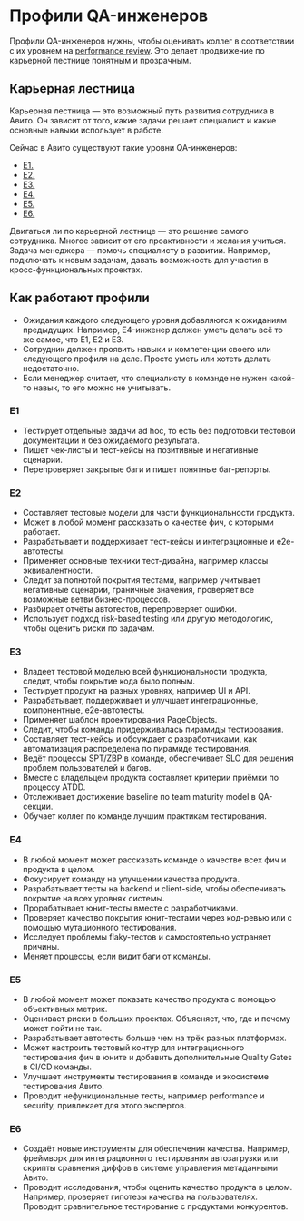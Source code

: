 # Профили QA-инженеров

Профили QA-инженеров нужны, чтобы оценивать коллег в соответствии с их уровнем на [performance review](https://github.com/avito-tech/playbook/blob/master/goal-setting.md#performance-review). Это делает продвижение по карьерной лестнице понятным и прозрачным. 

## Карьерная лестница
Карьерная лестница — это возможный путь развития сотрудника в Авито. Он зависит от того, какие задачи решает специалист и какие основные навыки использует в работе.

Сейчас в Авито существуют такие уровни QA-инженеров:

- [Е1.](https://github.com/avito-tech/playbook/blob/master/QA-profile.md#E1)
- [Е2.](https://github.com/avito-tech/playbook/blob/master/QA-profile.md#E2)
- [Е3.](https://github.com/avito-tech/playbook/blob/master/QA-profile.md#E3)
- [Е4.](https://github.com/avito-tech/playbook/blob/master/QA-profile.md#E4)
- [Е5.](https://github.com/avito-tech/playbook/blob/master/QA-profile.md#E5)
- [Е6.](https://github.com/avito-tech/playbook/blob/master/QA-profile.md#E6)

Двигаться ли по карьерной лестнице — это решение самого сотрудника. Многое зависит от его проактивности и желания учиться. Задача менеджера — помочь специалисту в развитии. Например, подключать к новым задачам, давать возможность для участия в кросс-функциональных проектах.

## Как работают профили
- Ожидания каждого следующего уровня добавляются к ожиданиям предыдущих. Например, E4-инженер должен уметь делать всё то же самое, что E1, E2 и E3.
- Сотрудник должен проявить навыки и компетенции своего или следующего профиля на деле. Просто уметь или хотеть делать недостаточно.
- Если менеджер считает, что специалисту в команде не нужен какой-то навык, то его можно не учитывать.

### Е1
- Тестирует отдельные задачи ad hoc, то есть без подготовки тестовой документации и без ожидаемого результата.
- Пишет чек-листы и тест-кейсы на позитивные и негативные сценарии.
- Перепроверяет закрытые баги и пишет понятные баг-репорты.

### Е2
- Составляет тестовые модели для части функциональности продукта.
- Может в любой момент рассказать о качестве фич, с которыми работает.
- Разрабатывает и поддерживает тест-кейсы и интеграционные и е2е-автотесты.
- Применяет основные техники тест-дизайна, например классы эквивалентности.
- Следит за полнотой покрытия тестами, например учитывает негативные сценарии, граничные значения, проверяет все возможные ветви бизнес-процессов.
- Разбирает отчёты автотестов, перепроверяет ошибки.
- Использует подход risk-based testing или другую методологию, чтобы оценить риски по задачам.

### Е3
- Владеет тестовой моделью всей функциональности продукта, следит, чтобы покрытие кода было полным.
- Тестирует продукт на разных уровнях, например UI и API.
- Разрабатывает, поддерживает и улучшает интеграционные, компонентные, е2е-автотесты.
- Применяет шаблон проектирования PageObjects.
- Следит, чтобы команда придерживалась пирамиды тестирования.
- Составляет тест-кейсы и обсуждает с разработчиками, как автоматизация распределена по пирамиде тестирования.
- Ведёт процессы SPT/ZBP в команде, обеспечивает SLO для решения проблем пользователей и багов.
- Вместе с владельцем продукта составляет критерии приёмки по процессу ATDD.
- Отслеживает достижение baseline по team maturity model в QA-секции.
- Обучает коллег по команде лучшим практикам тестирования.

### Е4
- В любой момент может рассказать команде о качестве всех фич и продукта в целом.
- Фокусирует команду на улучшении качества продукта.
- Разрабатывает тесты на backend и client-side, чтобы обеспечивать покрытие на всех уровнях системы.
- Прорабатывает юнит-тесты вместе с разработчиками.
- Проверяет качество покрытия юнит-тестами через код-ревью или с помощью мутационного тестирования.
- Исследует проблемы flaky-тестов и самостоятельно устраняет причины.
- Меняет процессы, если видит баги от команды.

### Е5
- В любой момент может показать качество продукта с помощью объективных метрик.
- Оценивает риски в больших проектах. Объясняет, что, где и почему может пойти не так.
- Разрабатывает автотесты больше чем на трёх разных платформах.
- Может настроить тестовый контур для интеграционного тестирования фич в юните и добавить дополнительные Quality Gates в CI/CD команды.
- Улучшает инструменты тестирования в команде и экосистеме тестирования Авито.
- Проводит нефункциональные тесты, например performance и security, привлекает для этого экспертов.

### Е6
- Создаёт новые инструменты для обеспечения качества. Например, фреймворк для интеграционного тестирования автозагрузки или скрипты сравнения диффов в системе управления метаданными Авито.
- Проводит исследования, чтобы оценить качество продукта в целом. Например, проверяет гипотезы качества на пользователях. Проводит сравнительное тестирование с продуктами конкурентов. 
